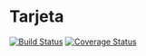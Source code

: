 # Tarjeta
[![Build Status](https://travis-ci.org/ManuelRojas98/Tarjete2.svg?branch=master)](https://travis-ci.org/ManuelRojas98/Tarjete2)
[![Coverage Status](https://coveralls.io/repos/github/ManuelRojas98/Tarjete2/badge.svg?branch=master)](https://coveralls.io/github/ManuelRojas98/Tarjete2?branch=master)
